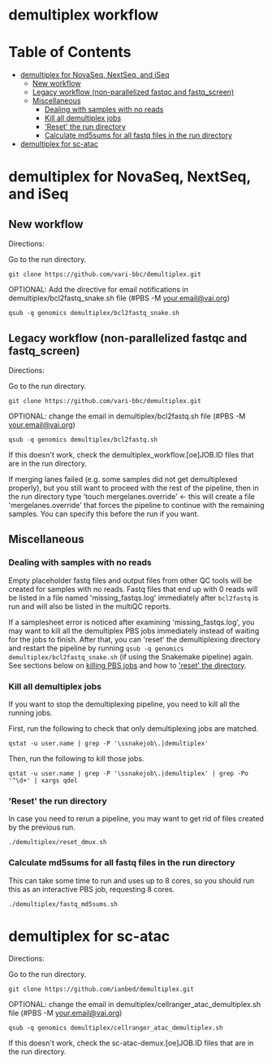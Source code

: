 # demultiplex workflow

Table of Contents
=================

   * [demultiplex for NovaSeq, NextSeq, and iSeq](#demultiplex-for-novaseq-nextseq-and-iseq)
      * [New workflow](#new-workflow)
      * [Legacy workflow (non-parallelized fastqc and fastq_screen)](#legacy-workflow-non-parallelized-fastqc-and-fastq_screen)
      * [Miscellaneous](#miscellaneous)
         * [Dealing with samples with no reads](#dealing-with-samples-with-no-reads)
         * [Kill all demultiplex jobs](#kill-all-demultiplex-jobs)
         * ['Reset' the run directory](#reset-the-run-directory)
         * [Calculate md5sums for all fastq files in the run directory](#calculate-md5sums-for-all-fastq-files-in-the-run-directory)
   * [demultiplex for sc-atac](#demultiplex-for-sc-atac)

# demultiplex for NovaSeq, NextSeq, and iSeq

## New workflow

Directions:

Go to the run directory.

```git clone https://github.com/vari-bbc/demultiplex.git```

OPTIONAL: Add the directive for email notifications in demultiplex/bcl2fastq_snake.sh file (#PBS -M your.email@vai.org)

```qsub -q genomics demultiplex/bcl2fastq_snake.sh```


## Legacy workflow (non-parallelized fastqc and fastq_screen)

Directions:

Go to the run directory.

```git clone https://github.com/vari-bbc/demultiplex.git```

OPTIONAL: change the email in demultiplex/bcl2fastq.sh file (#PBS -M your.email@vai.org)

```qsub -q genomics demultiplex/bcl2fastq.sh```

If this doesn't work, check the demultiplex_workflow.[oe]JOB.ID files that are in the run directory.

If merging lanes failed (e.g. some samples did not get demultiplexed properly), but you still want to proceed with the rest of the pipeline, then in the run directory type 'touch mergelanes.override' <- this will create a file 'mergelanes.override' that forces the pipeline to continue with the remaining samples. You can specify this before the run if you want.


## Miscellaneous

### Dealing with samples with no reads

Empty placeholder fastq files and output files from other QC tools will be created for samples with no reads. Fastq files that end up with 0 reads will be listed in a file named 'missing_fastqs.log' immediately after `bcl2fastq` is run and will also be listed in the multiQC reports.

If a samplesheet error is noticed after examining 'missing_fastqs.log', you may want to kill all the demultiplex PBS jobs immediately instead of waiting for the jobs to finish. After that, you can 'reset' the demultiplexing directory and restart the pipeline by running `qsub -q genomics demultiplex/bcl2fastq_snake.sh` (if using the Snakemake pipeline) again. See sections below on [killing PBS jobs](#kill-all-demultiplex-jobs) and how to ['reset' the directory](#reset-the-run-directory).

### Kill all demultiplex jobs

If you want to stop the demultiplexing pipeline, you need to kill all the running jobs.

First, run the following to check that only demultiplexing jobs are matched.

```qstat -u user.name | grep -P '\ssnakejob\.|demultiplex'```

Then, run the following to kill those jobs.

```qstat -u user.name | grep -P '\ssnakejob\.|demultiplex' | grep -Po '^\d+' | xargs qdel```

### 'Reset' the run directory

In case you need to rerun a pipeline, you may want to get rid of files created by the previous run.

```./demultiplex/reset_dmux.sh```

### Calculate md5sums for all fastq files in the run directory

This can take some time to run and uses up to 8 cores, so you should run this as an interactive PBS job, requesting 8 cores.

```./demultiplex/fastq_md5sums.sh```


# demultiplex for sc-atac

Directions:

Go to the run directory.

```git clone https://github.com/ianbed/demultiplex.git```

OPTIONAL: change the email in demultiplex/cellranger_atac_demultiplex.sh file (#PBS -M your.email@vai.org)

```qsub -q genomics demultiplex/cellranger_atac_demultiplex.sh```

If this doesn't work, check the sc-atac-demux.[oe]JOB.ID files that are in the run directory.
